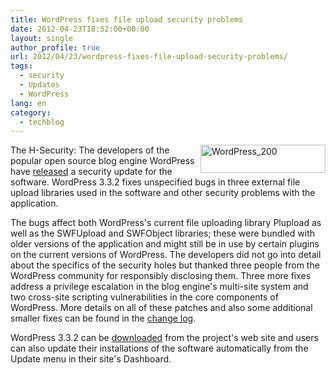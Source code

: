 ```yaml
---
title: WordPress fixes file upload security problems
date: 2012-04-23T18:52:00+00:00
layout: single
author_profile: true
url: 2012/04/23/wordpress-fixes-file-upload-security-problems/
tags:
  - security
  - Updates
  - WordPress
lang: en
category: 
  - techblog
---
```

[<img title="WordPress_200" border="0" alt="WordPress_200" align="right" src="http://lh6.ggpht.com/-GbENj31U-Tc/T5WdyMtkaSI/AAAAAAAAFmw/YtzLKWJgQkI/WordPress_200_thumb%25255B1%25255D.png?imgmax=800" width="200" height="45" />](http://lh3.ggpht.com/-h7QrTlJQ9tk/T5WdwJ55JfI/AAAAAAAAFmo/RxXwo8gHv00/s1600-h/WordPress_200%25255B3%25255D.png)The H-Security: The developers of the popular open source blog engine WordPress have [released](http://wordpress.org/news/2012/04/wordpress-3-3-2/) a security update for the software. WordPress 3.3.2 fixes unspecified bugs in three external file upload libraries used in the software and other security problems with the application. 

The bugs affect both WordPress's current file uploading library Plupload as well as the SWFUpload and SWFObject libraries; these were bundled with older versions of the application and might still be in use by certain plugins on the current versions of WordPress. The developers did not go into detail about the specifics of the security holes but thanked three people from the WordPress community for responsibly disclosing them. Three more fixes address a privilege escalation in the blog engine's multi-site system and two cross-site scripting vulnerabilities in the core components of WordPress. More details on all of these patches and also some additional smaller fixes can be found in the [change log](http://core.trac.wordpress.org/log/branches/3.3?rev=20552&stop_rev=20087). 

WordPress 3.3.2 can be [downloaded](http://wordpress.org/download/) from the project's web site and users can also update their installations of the software automatically from the Update menu in their site's Dashboard.